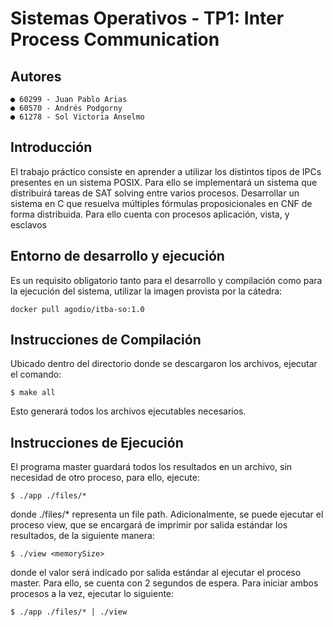 # Sistemas Operativos - TP1: Inter Process Communication
## Autores
    ● 60299 - Juan Pablo Arias
    ● 60570 - Andrés Podgorny
    ● 61278 - Sol Victoria Anselmo
## Introducción
El trabajo práctico consiste en aprender a utilizar los distintos tipos de IPCs presentes en un sistema POSIX. Para ello se implementará un sistema que distribuirá tareas de SAT solving entre varios procesos. Desarrollar un sistema en C que resuelva múltiples fórmulas proposicionales en CNF de forma distribuida. Para ello cuenta con procesos aplicación, vista, y esclavos
## Entorno de desarrollo y ejecución
Es un requisito obligatorio tanto para el desarrollo y compilación como para la ejecución del sistema, utilizar la imagen provista por la cátedra:

    docker pull agodio/itba-so:1.0
          
## Instrucciones de Compilación
Ubicado dentro del directorio donde se descargaron los archivos, ejecutar el comando:

    $ make all
    
Esto generará todos los archivos ejecutables necesarios.
## Instrucciones de Ejecución
El programa master guardará todos los resultados en un archivo, sin necesidad de otro proceso, para ello, ejecute:

    $ ./app ./files/* 

donde ./files/* representa un file path. Adicionalmente, se puede ejecutar el proceso view, que se encargará de imprimir por salida estándar los resultados, de la siguiente manera:

    $ ./view <memorySize>
 
donde el valor <memorySize> será indicado por salida estándar al ejecutar el proceso master. Para ello, se cuenta con 2 segundos de espera. Para iniciar ambos procesos a la vez, ejecutar lo siguiente:

    $ ./app ./files/* | ./view
